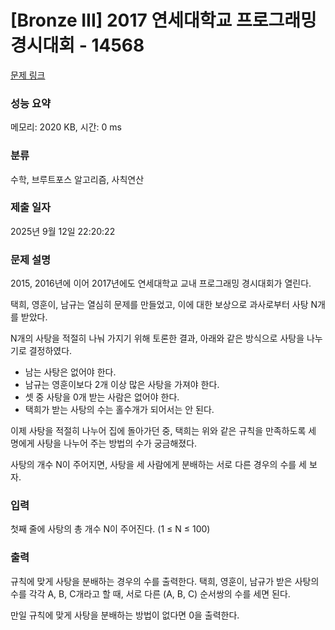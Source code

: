 # [Bronze III] 2017 연세대학교 프로그래밍 경시대회 - 14568 

[문제 링크](https://www.acmicpc.net/problem/14568) 

### 성능 요약

메모리: 2020 KB, 시간: 0 ms

### 분류

수학, 브루트포스 알고리즘, 사칙연산

### 제출 일자

2025년 9월 12일 22:20:22

### 문제 설명

<p>2015, 2016년에 이어 2017년에도 연세대학교 교내 프로그래밍 경시대회가 열린다.</p>

<p>택희, 영훈이, 남규는 열심히 문제를 만들었고, 이에 대한 보상으로 과사로부터 사탕 N개를 받았다.</p>

<p>N개의 사탕을 적절히 나눠 가지기 위해 토론한 결과, 아래와 같은 방식으로 사탕을 나누기로 결정하였다.</p>

<ul>
	<li>남는 사탕은 없어야 한다.</li>
	<li>남규는 영훈이보다 2개 이상 많은 사탕을 가져야 한다.</li>
	<li>셋 중 사탕을 0개 받는 사람은 없어야 한다.</li>
	<li>택희가 받는 사탕의 수는 홀수개가 되어서는 안 된다.</li>
</ul>

<p>이제 사탕을 적절히 나누어 집에 돌아가던 중, 택희는 위와 같은 규칙을 만족하도록 세 명에게 사탕을 나누어 주는 방법의 수가 궁금해졌다.</p>

<p>사탕의 개수 N이 주어지면, 사탕을 세 사람에게 분배하는 서로 다른 경우의 수를 세 보자.</p>

### 입력 

 <p>첫째 줄에 사탕의 총 개수 N이 주어진다. (1 ≤ N ≤ 100)</p>

### 출력 

 <p>규칙에 맞게 사탕을 분배하는 경우의 수를 출력한다. 택희, 영훈이, 남규가 받은 사탕의 수를 각각 A, B, C개라고 할 때, 서로 다른 (A, B, C) 순서쌍의 수를 세면 된다.</p>

<p>만일 규칙에 맞게 사탕을 분배하는 방법이 없다면 0을 출력한다.</p>

<p> </p>

